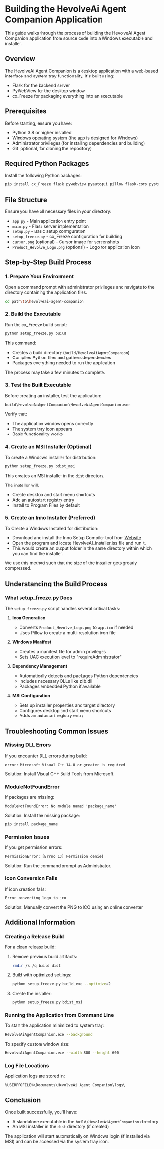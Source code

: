 # Building the HevolveAi Agent Companion Application

This guide walks through the process of building the HevolveAi Agent Companion application from source code into a Windows executable and installer.

## Overview

The HevolveAi Agent Companion is a desktop application with a web-based interface and system tray functionality. It's built using:
- Flask for the backend server
- PyWebView for the desktop window
- cx_Freeze for packaging everything into an executable

## Prerequisites

Before starting, ensure you have:

- Python 3.8 or higher installed
- Windows operating system (the app is designed for Windows)
- Administrator privileges (for installing dependencies and building)
- Git (optional, for cloning the repository)

## Required Python Packages

Install the following Python packages:

```bash
pip install cx_Freeze flask pywebview pyautogui pillow flask-cors pystray setuptools wheel
```

## File Structure

Ensure you have all necessary files in your directory:
- `app.py` - Main application entry point
- `main.py` - Flask server implementation
- `setup.py` - Basic setup configuration
- `setup_freeze.py` - cx_Freeze configuration for building
- `cursor.png` (optional) - Cursor image for screenshots
- `Product_Hevolve_Logo.png` (optional) - Logo for application icon

## Step-by-Step Build Process

### 1. Prepare Your Environment

Open a command prompt with administrator privileges and navigate to the directory containing the application files.

```bash
cd path\to\hevolveai-agent-companion
```

### 2. Build the Executable

Run the cx_Freeze build script:

```bash
python setup_freeze.py build
```

This command:
- Creates a build directory (`build/HevolveAiAgentCompanion`)
- Compiles Python files and gathers dependencies
- Packages everything needed to run the application

The process may take a few minutes to complete.

### 3. Test the Built Executable

Before creating an installer, test the application:

```bash
build\HevolveAiAgentCompanion\HevolveAiAgentCompanion.exe
```

Verify that:
- The application window opens correctly
- The system tray icon appears
- Basic functionality works

### 4. Create an MSI Installer (Optional)

To create a Windows installer for distribution:

```bash
python setup_freeze.py bdist_msi
```
This creates an MSI installer in the `dist` directory.

The installer will:
- Create desktop and start menu shortcuts
- Add an autostart registry entry
- Install to Program Files by default

### 5. Create an Inno Installer (Preferred)

To Create a Windows Installed for distribution:

- Download and install the Inno Setup Compiler tool from [Website](https://jrsoftware.org/isinfo.php)
- Open the program and locate HevolveAI_installer.iss file and run it.
- This would create an output folder in the same directory within which you can find the installer.

We use this method such that the size of the installer gets greatly compressed.

## Understanding the Build Process

### What setup_freeze.py Does

The `setup_freeze.py` script handles several critical tasks:

1. **Icon Generation**
   - Converts `Product_Hevolve_Logo.png` to `app.ico` if needed
   - Uses Pillow to create a multi-resolution icon file

2. **Windows Manifest**
   - Creates a manifest file for admin privileges
   - Sets UAC execution level to "requireAdministrator"

3. **Dependency Management**
   - Automatically detects and packages Python dependencies
   - Includes necessary DLLs like zlib.dll
   - Packages embedded Python if available

4. **MSI Configuration**
   - Sets up installer properties and target directory
   - Configures desktop and start menu shortcuts
   - Adds an autostart registry entry

## Troubleshooting Common Issues

### Missing DLL Errors

If you encounter DLL errors during build:

```
error: Microsoft Visual C++ 14.0 or greater is required
```

Solution: Install Visual C++ Build Tools from Microsoft.

### ModuleNotFoundError

If packages are missing:

```
ModuleNotFoundError: No module named 'package_name'
```

Solution: Install the missing package:

```bash
pip install package_name
```

### Permission Issues

If you get permission errors:

```
PermissionError: [Errno 13] Permission denied
```

Solution: Run the command prompt as Administrator.

### Icon Conversion Fails

If icon creation fails:

```
Error converting logo to ico
```

Solution: Manually convert the PNG to ICO using an online converter.

## Additional Information

### Creating a Release Build

For a clean release build:

1. Remove previous build artifacts:
   ```bash
   rmdir /s /q build dist
   ```

2. Build with optimized settings:
   ```bash
   python setup_freeze.py build_exe --optimize=2
   ```

3. Create the installer:
   ```bash
   python setup_freeze.py bdist_msi
   ```

### Running the Application from Command Line

To start the application minimized to system tray:

```bash
HevolveAiAgentCompanion.exe --background
```

To specify custom window size:

```bash
HevolveAiAgentCompanion.exe --width 800 --height 600
```

### Log File Locations

Application logs are stored in:
```
%USERPROFILE%\Documents\HevolveAi Agent Companion\logs\
```

## Conclusion

Once built successfully, you'll have:
- A standalone executable in the `build/HevolveAiAgentCompanion` directory
- An MSI installer in the `dist` directory (if created)

The application will start automatically on Windows login (if installed via MSI) and can be accessed via the system tray icon.
